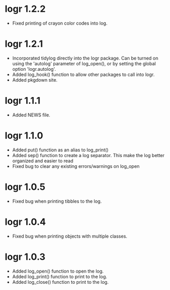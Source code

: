 # logr 1.2.2

* Fixed printing of crayon color codes into log.

# logr 1.2.1

* Incorporated tidylog directly into the logr package. Can be turned on
using the 'autolog' parameter of log_open(), or by setting the global
option 'logr.autolog'.  
* Added log_hook() function to allow other packages to call into logr. 
* Added pkgdown site.

# logr 1.1.1

* Added NEWS file.

# logr 1.1.0

* Added put() function as an alias to log_print()
* Added sep() function to create a log separator.  This make the log better
organized and easier to read
* Fixed bug to clear any existing errors/warnings on log_open

# logr 1.0.5

* Fixed bug when printing tibbles to the log.

# logr 1.0.4

* Fixed bug when printing objects with multiple classes.


# logr 1.0.3

* Added log_open() function to open the log.
* Added log_print() function to print to the log.
* Added log_close() function to print to the log.
